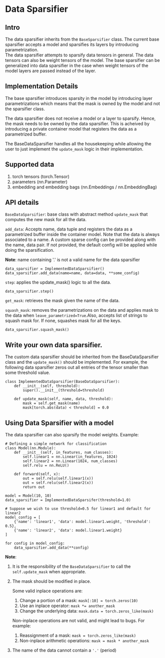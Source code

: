 # Data Sparsifier
## Intro
The data sparsifier inherits from the ```BaseSparsifier``` class.
The current base sparsifier accepts a model and sparsifies its layers by introducing parametrization.
<br>
The data sparsifier attempts to sparsify data tensors in general. The data tensors can also be weight tensors of the model. The base sparsifier can be generalized into data sparsifier in the case when weight tensors of the model layers are passed instead of the layer.

## Implementation Details
The base sparsifier introduces sparsity in the model by introducing layer parametrizations which means that the mask is owned by the model and not the sparsifier class.

The data sparsifier does not receive a model or a layer to sparsify. Hence, the mask needs to be owned by the data sparsifier. This is acheived by introducing a private container model that registers the data as a parametrized buffer.

The BaseDataSparsifier handles all the housekeeping while allowing the user to just implement the ```update_mask``` logic in their implementation.

## Supported data
1. torch tensors (torch.Tensor)
2. parameters (nn.Parameter)
3. embedding and embedding bags (nn.Embeddings / nn.EmbeddingBag)

## API details
```BaseDataSparsifier```: base class with abstract method ```update_mask``` that computes the new mask for all the data.

```add_data```: Accepts name, data tuple and registers the data as a parametrized buffer inside the container model. Note that the data is always associated to a name. A custom sparse config can be provided along with the name, data pair. If not provided, the default config will be applied while doing the sparsification.

**Note**: name containing '.' is not a valid name for the data sparsifier

```
data_sparsifier = ImplementedDataSparsifier()
data_sparsifier.add_data(name=name, data=data, **some_config)
```
```step```: applies the update_mask() logic to all the data.

```
data_sparsifier.step()
```
```get_mask```: retrieves the mask given the name of the data.

```squash_mask```: removes the parametrizations on the data and applies mask to the data when ```leave_parametrized=True```.Also, accepts list of strings to squash mask for. If none, squashes mask for all the keys.
```
data_sparsifier.squash_mask()
```

## Write your own data sparsifier.
The custom data sparsifier should be inherited from the BaseDataSparsifier class and the ```update_mask()``` should be implemented. For example, the following data sparsifier zeros out all entries of the tensor smaller than some threshold value.
```
class ImplementedDataSparsifier(BaseDataSparsifier):
    def __init__(self, threshold):
        super().__init__(threshold=threshold)

    def update_mask(self, name, data, threshold):
        mask = self.get_mask(name)
        mask[torch.abs(data) < threshold] = 0.0
```

## Using Data Sparsifier with a model
The data sparsifier can also sparsify the model weights. Example:
```
# Defining a simple network for classification
class Model(nn.Module):
    def __init__(self, in_features, num_classes):
        self.linear1 = nn.Linear(in_features, 1024)
        self.linear2 = nn.Linear(1024, num_classes)
        self.relu = nn.ReLU()
    
    def forward(self, x):
        out = self.relu(self.linear1(x))
        out = self.relu(self.linear2(x))
        return out

model = Model(10, 10)
data_sparsifier = ImplementedDataSparsifer(threshold=1.0)

# Suppose we wish to use threshold=0.5 for linear1 and default for linear2
model_config = [
    {'name': 'linear1', 'data': model.linear1.weight, 'threshold': 0.5},
    {'name': 'linear2', 'data': model.linear1.weight}
]

for config in model_config:
    data_sparsifier.add_data(**config)
```

**Note**:
1. It is the responsibility of the ```BaseDataSparsifier``` to call the ```self.update_mask``` when appropriate.
2. The mask should be modified in place.

    Some valid inplace operations are:
    1. Change a portion of a mask: ```mask[:10] = torch.zeros(10)```
    2. Use an inplace operator: ```mask *= another_mask```
    3. Change the underlying data: ```mask.data = torch.zeros_like(mask)```

    Non-inplace operations are not valid, and might lead to bugs. For example:

    1. Reassignment of a mask: ```mask = torch.zeros_like(mask)```
    2. Non-inplace arithmetic operations: ```mask = mask * another_mask```
3. The name of the data cannot contain a `'.'` (period)
